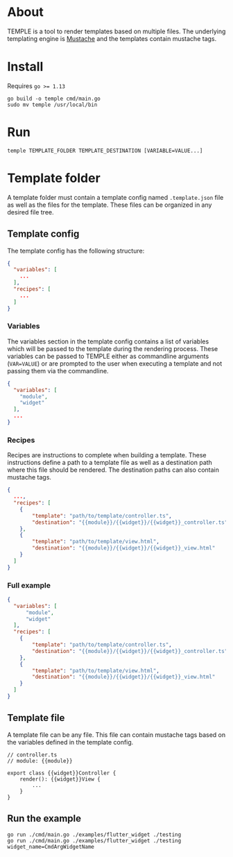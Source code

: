 # About
TEMPLE is a tool to render templates based on multiple files.
The underlying templating engine is [Mustache](https://mustache.github.io/) and the templates contain mustache tags.

# Install

Requires `go >= 1.13 `

```shell script
go build -o temple cmd/main.go
sudo mv temple /usr/local/bin
```

# Run
```shell script
temple TEMPLATE_FOLDER TEMPLATE_DESTINATION [VARIABLE=VALUE...]
```

# Template folder
A template folder must contain a template config named `.template.json` file as well as the files for the template.
These files can be organized in any desired file tree.

## Template config
The template config has the following structure:

```json
{
  "variables": [
    ...
  ],
  "recipes": [
    ...
  ]
}
```

### Variables
The variables section in the template config contains a list of variables which will be passed to the template during the rendering process.
These variables can be passed to TEMPLE either as commandline arguments (`VAR=VALUE`) or are prompted to the user when executing a template and not passing them via the commandline.

```json
{
  "variables": [
    "module",
    "widget"
  ],
  ...
}
```

### Recipes
Recipes are instructions to complete when building a template.
These instructions define a path to a template file as well as a destination path where this file should be rendered.
The destination paths can also contain mustache tags.

```json
{
  ...,
  "recipes": [
    {
        "template": "path/to/template/controller.ts",
        "destination": "{{module}}/{{widget}}/{{widget}}_controller.ts"
    },
    {
        "template": "path/to/template/view.html",
        "destination": "{{module}}/{{widget}}/{{widget}}_view.html"
    }
  ]
}
```

### Full example
```json
{
  "variables": [
      "module",
      "widget"
  ],
  "recipes": [
    {
        "template": "path/to/template/controller.ts",
        "destination": "{{module}}/{{widget}}/{{widget}}_controller.ts"
    },
    {
        "template": "path/to/template/view.html",
        "destination": "{{module}}/{{widget}}/{{widget}}_view.html"
    }
  ]
}
```

## Template file
A template file can be any file.
This file can contain mustache tags based on the variables defined in the template config.

```
// controller.ts
// module: {{module}}

export class {{widget}}Controller {
    render(): {{widget}}View {
        ...
    }
}
```

## Run the example
```shell script
go run ./cmd/main.go ./examples/flutter_widget ./testing
go run ./cmd/main.go ./examples/flutter_widget ./testing widget_name=CmdArgWidgetName
```